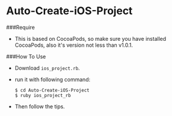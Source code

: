 # Auto-Create-iOS-Project
###Require
* This is based on CocoaPods, so make sure you have installed CocoaPods, also it's version not less than v1.0.1.

###How To Use
* Download `ios_project.rb`.
* run it with following command:

	~~~
	$ cd Auto-Create-iOS-Project
	$ ruby ios_project_rb
	~~~
* Then follow the tips.
